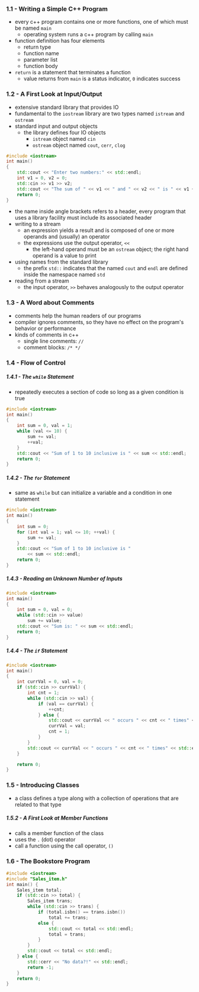 ### 1.1 - Writing a Simple C++ Program
- every c++ program contains one or more functions, one of which must be named `main`
	- operating system runs a c++ program by calling `main`
- function definition has four elements
	- return type
	- function name
	- parameter list
	- function body
- `return` is a statement that terminates a function
	- value returns from `main` is a status indicator, `0` indicates success
### 1.2 - A First Look at Input/Output
- extensive standard library that provides IO
- fundamental to the `iostream` library are two types named `istream` and `ostream`
- standard input and output objects
	- the library defines four IO objects
		- `istream` object named `cin`
		- `ostream` object named `cout`, `cerr`, `clog`
```cpp
#include <iostream>
int main()
{
	std::cout << "Enter two numbers:" << std::endl;
	int v1 = 0, v2 = 0;
	std::cin >> v1 >> v2;
	std::cout << "The sum of " << v1 << " and " << v2 << " is " << v1 + v2 << std::endl;
	return 0;
}
```
- the name inside angle brackets refers to a header, every program that uses a library facility must include its associated header
- writing to a stream
	- an expression yields a result and is composed of one or more operands and (usually) an operator
	- the expressions use the output operator, `<<`
		- the left-hand operand must be an `ostream` object; the right hand operand is a value to print
- using names from the standard library
	- the prefix `std::` indicates that the named `cout` and `endl` are defined inside the namespace named `std`
- reading from a stream
	- the input operator, `>>` behaves analogously to the output operator
### 1.3 - A Word about Comments
- comments help the human readers of our programs
- compiler ignores comments, so they have no effect on the program's behavior or performance
- kinds of comments in c++
	- single line comments: `//`
	- comment blocks: `/* */`
### 1.4 - Flow of Control
##### 1.4.1 - The `while` Statement
- repeatedly executes a section of code so long as a given condition is true
```cpp
#include <iostream>
int main()
{
	int sum = 0, val = 1;
	while (val <= 10) {
		sum += val;
		++val;
	}
	std::cout << "Sum of 1 to 10 inclusive is " << sum << std::endl;
	return 0;
}
```
##### 1.4.2 - The `for` Statement
- same as `while` but can initialize a variable and a condition in one statement
```cpp
#include <iostream>
int main()
{
	int sum = 0;
	for (int val = 1; val <= 10; ++val) {
		sum += val;
	}
	std::cout << "Sum of 1 to 10 inclusive is "
		<< sum << std::endl;
	return 0;
}
```

##### 1.4.3 - Reading an Unknown Number of Inputs
```cpp
#include <iostream>
int main()
{
	int sum = 0, val = 0;
	while (std::cin >> value)
		sum += value;
	std::cout << "Sum is: " << sum << std::endl;
	return 0;
}
```
##### 1.4.4 - The `if` Statement
```cpp
#include <iostream>
int main()
{
	int currVal = 0, val = 0;
	if (std::cin >> currVal) {
		int cnt = 1;
		while (std::cin >> val) {
			if (val == currVal) {
				++cnt;
			} else {
				std::cout << currVal << " occurs " << cnt << " times" << std::endl;
				currVal = val;
				cnt = 1;
			}
		}
		std::cout << currVal << " occurs " << cnt << " times" << std::endl;
	}

	return 0;
}
```
### 1.5 - Introducing Classes
- a class defines a type along with a collection of operations that are related to that type
##### 1.5.2 - A First Look at Member Functions
- calls a member function of the class
- uses the `.` (dot) operator
- call a function using the call operator, `()`
### 1.6 - The Bookstore Program
```cpp
#include <iostream>
#include "Sales_item.h"
int main() {
	Sales_item total; 
	if (std::cin >> total) { 
		Sales_item trans; 
		while (std::cin >> trans) {
			if (total.isbn() == trans.isbn()) 
				total += trans;
			else { 
				std::cout << total << std::endl; 
				total = trans;
			} 
		} 
		std::cout << total << std::endl; 
	} else { 
		std::cerr << "No data?!" << std::endl; 
		return -1; 
	} 
	return 0; 
}
```